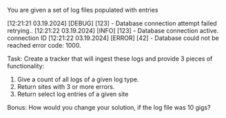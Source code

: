 You are given a set of log files populated with entries

[12:21:21 03.19.2024] [DEBUG] [123] - Database connection attempt failed retrying..
[12:21:22 03.19.2024] [INFO] [123] - Database connection active. connection ID
[12:21:22 03.19.2024] [ERROR] [42] - Database could not be reached error code: 1000.

Task:
Create a tracker that will ingest these logs and provide 3 pieces of functionality:

1. Give a count of all logs of a given log type.
2. Return sites with 3 or more errors.
3. Return select log entries of a given site

Bonus: How would you change your solution, if the log file was 10 gigs?